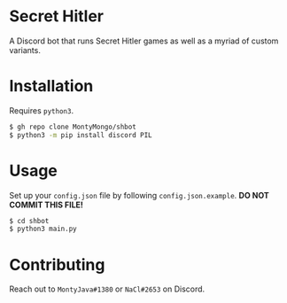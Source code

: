 # Secret Hitler

A Discord bot that runs Secret Hitler games as well as a myriad of custom variants.

# Installation

Requires `python3`.

```sh
$ gh repo clone MontyMongo/shbot
$ python3 -m pip install discord PIL
```

# Usage

Set up your `config.json` file by following `config.json.example`. 
**DO NOT COMMIT THIS FILE!**

```sh
$ cd shbot
$ python3 main.py
```

# Contributing

Reach out to `MontyJava#1380` or `NaCl#2653` on Discord.
